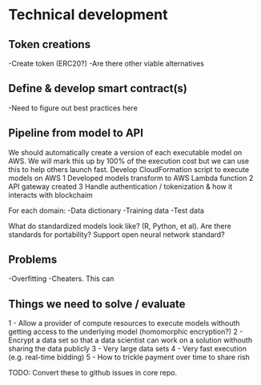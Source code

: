 # Technical development

## Token creations
-Create token (ERC20?)
-Are there other viable alternatives

## Define & develop smart contract(s)
-Need to figure out best practices here


## Pipeline from model to API
We should automatically create a version of each executable model on AWS. We will mark this up by 100% of the execution cost but we can use this to help others launch fast.
Develop CloudFormation script to execute models on AWS
1 Developed models transform to AWS Lambda function
2 API gateway created
3 Handle authentication / tokenization & how it interacts with blockchaim

For each domain:
-Data dictionary
-Training data
-Test data

What do standardized models look like? (R, Python, et al). 
Are there standards for portability? 
Support open neural network standard? 

## Problems
-Overfitting
-Cheaters. This can



## Things we need to solve / evaluate
1 - Allow a provider of compute resources to execute models withouth getting access to the underlying model (homomorphic encryption?)
2 - Encrypt a data set so that a data scientist can work on a solution withouth sharing the data publicly
3 - Very large data sets
4 - Very fast execution (e.g. real-time bidding) 
5 - How to trickle payment over time to share rish


TODO: Convert these to github issues in core repo.